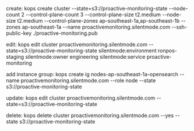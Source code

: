 create:
kops create cluster --state=s3://proactive-monitoring-state --node-count 2 --control-plane-count 3 --control-plane-size t2.medium --node-size t2.medium --control-plane-zones ap-southeast-1a,ap-southeast-1b --zones ap-southeast-1a --name proactivemonitoring.silentmode.com --ssh-public-key ./proactive-monitoring.pub

edit:
kops edit cluster proactivemonitoring.silentmode.com --state=s3://proactive-monitoring-state
silentmode:environment	    ronpos-staging
silentmode:owner	        engineering
silentmode:service	        proactive-monitoring

add instance group:
kops create ig nodes-ap-southeast-1a-opensearch --name proactivemonitoring.silentmode.com --role node --state s3://proactive-monitoring-state

update:
kops edit cluster proactivemonitoring.silentmode.com --state=s3://proactive-monitoring-state

delete:
kops delete cluster  proactivemonitoring.silentmode.com --yes --state s3://proactive-monitoring-state
